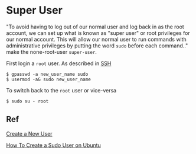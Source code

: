 # Super User

"To avoid having to log out of our normal user and log back in as the root account, we can set up what is known as "super user" or root privileges for our normal account. This will allow our normal user to run commands with administrative privileges by putting the word `sudo` before each command.." make the none-root-user `super-user`.


First login a `root` user. As described in [SSH](https://github.com/xgirma/outreach-admin/blob/master/docs/digitalocean/01.SSH.md)

    $ gpasswd -a new_user_name sudo
    $ usermod -aG sudo new_user_name
    
To switch back to the `root` user or vice-versa

    $ sudo su - root

## Ref
[Create a New User](https://www.digitalocean.com/community/tutorials/initial-server-setup-with-ubuntu-14-04)

[How To Create a Sudo User on Ubuntu ](https://www.digitalocean.com/community/tutorials/how-to-create-a-sudo-user-on-ubuntu-quickstart)